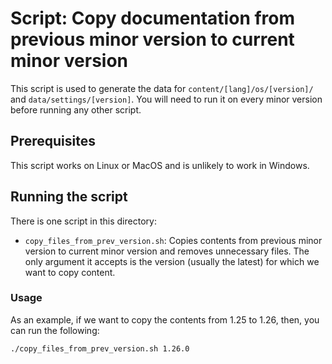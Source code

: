 # Script: Copy documentation from previous minor version to current minor version

This script is used to generate the data for `content/[lang]/os/[version]/` and `data/settings/[version]`. You will need to run it on every minor version before running any other script.

## Prerequisites

This script works on Linux or MacOS and is unlikely to work in Windows.

## Running the script

There is one script in this directory:

- `copy_files_from_prev_version.sh`: Copies contents from previous minor version to current minor version and removes unnecessary files. The only argument it accepts is the version (usually the latest) for which we want to copy content.

### Usage

As an example, if we want to copy the contents from 1.25 to 1.26, then, you can run the following:

```bash
./copy_files_from_prev_version.sh 1.26.0
```

